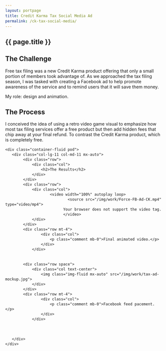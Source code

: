```yaml
---
layout: portpage
title: Credit Karma Tax Social Media Ad
permalink: /ck-tax-social-media/
---
```

<section id="portfolioHero">
        <div class="container-fluid">
            <div class="row">
                <div class="col-lg-11 col-md-11 mx-auto">
                    <h1 class="text-center">{{ page.title }}</h1>
                </div>
            </div>
             <div class="row">
               <div class="bar mx-auto"></div> 
            </div> 
        </div>
    </section>
<section id="portfolioMain">
       
<!--the challenge-->

<div class="container-fluid pod">
   <div class="col-lg-11 col-md-11 mx-auto">
        <div class="row">
            <div class="col">
                <h2>The Challenge</h2>
                <p class="mb-0">Free tax filing was a new Credit Karma product offering that only a small portion of members took advantage of. As we approached the tax filing season, I was tasked with creating a Facebook ad to help promote awareness of the service and to remind users that it will save them money.</p>
                <p class="role">My role: design and animation.</p>
            </div>
        </div>
   </div>
</div>

<!--the challenge end -->


<!--the process-->
<div class="container-fluid pod">
<div class="col-lg-11 col-md-11 mx-auto">
        <div class="row">
            <div class="col">
                <h2>The Process</h2>
                <p class="mb-0">I conceived the idea of using a retro video game visual to emphasize how most tax filing services offer a free product but then add hidden fees that chip away at your final refund. To contrast the Credit Karma product, which is completely free. </p>
            </div>
        </div>
</div>
</div>
<!-- the process end-->

<!--the final product-->

    <div class="container-fluid pod">
       <div class="col-lg-11 col-md-11 mx-auto">
            <div class="row">
                <div class="col">
                    <h2>The Results</h2>
                </div>
            </div>
            <div class="row">
                <div class="col">
                        <video width="100%" autoplay loop>
                                <source src="/img/work/Force-FB-Ad-CK.mp4" type="video/mp4">
                              Your browser does not support the video tag.
                              </video>
                </div>
            </div>
            <div class="row mt-4">
                    <div class="col">
                        <p class="comment mb-0">Final animated video.</p>
                    </div>
                </div>
           
    
            <div class="row space">
                <div class="col text-center">
                    <img class="img-fluid mx-auto" src="/img/work/tax-ad-mockup.jpg">
                </div>
            </div>
            <div class="row mt-4">
                    <div class="col">
                        <p class="comment mb-0">Facebook feed pacement.</p>
                    </div>
                </div>
           
                

       </div>
    </div>

<!--the final product end-->

</section>